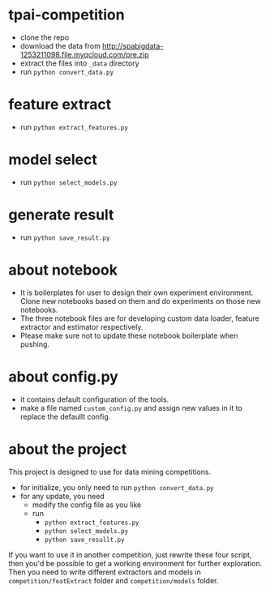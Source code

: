 # tpai-competition
- clone the repo
- download the data from http://spabigdata-1253211098.file.myqcloud.com/pre.zip
- extract the files into `_data` directory
- run `python convert_data.py`

# feature extract
- run `python extract_features.py`

# model select
- run `python select_models.py`

# generate result
- run `python save_result.py`

# about notebook
- It is boilerplates for user to design their own experiment environment. Clone
  new notebooks based on them and do experiments on those new notebooks.
- The three notebook files are for developing custom data loader, feature
  extractor and estimator respectively.
- Please make sure not to update these notebook boilerplate when pushing.

# about config.py
- it contains default configuration of the tools.
- make a file named `custom_config.py` and assign new values in it to replace
  the defaullt config.

# about the project
This project is designed to use for data mining competitions.

- for initialize, you only need to run `python convert_data.py`
- for any update, you need
  - modify the config file as you like
  - run 
    - `python extract_features.py`
    - `python select_models.py`
    - `python save_resullt.py`

If you want to use it in another competition, just rewrite these four script,
then you'd be possible to get a working environment for further exploration.
Then you need to write different extractors and models in
`competition/featExtract` folder and `competition/models` folder.

